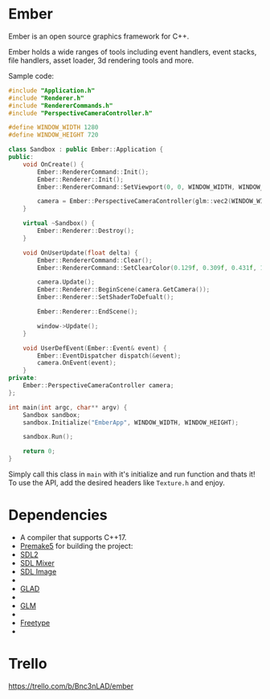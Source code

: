 # Ember

Ember is an open source graphics framework for C++.

Ember holds a wide ranges of tools including event handlers, event stacks, file handlers, asset loader, 3d rendering tools and more.

Sample code:
```c++
#include "Application.h"
#include "Renderer.h"
#include "RendererCommands.h"
#include "PerspectiveCameraController.h"

#define WINDOW_WIDTH 1280
#define WINDOW_HEIGHT 720

class Sandbox : public Ember::Application {
public:
	void OnCreate() { 	
		Ember::RendererCommand::Init();
		Ember::Renderer::Init();
		Ember::RendererCommand::SetViewport(0, 0, WINDOW_WIDTH, WINDOW_HEIGHT);

		camera = Ember::PerspectiveCameraController(glm::vec2(WINDOW_WIDTH, WINDOW_HEIGHT));
	}

	virtual ~Sandbox() {
		Ember::Renderer::Destroy();
	}

	void OnUserUpdate(float delta) {
		Ember::RendererCommand::Clear();
		Ember::RendererCommand::SetClearColor(0.129f, 0.309f, 0.431f, 1.0f);

		camera.Update();
		Ember::Renderer::BeginScene(camera.GetCamera());
		Ember::Renderer::SetShaderToDefualt();

		Ember::Renderer::EndScene();

		window->Update();
	}

	void UserDefEvent(Ember::Event& event) {
		Ember::EventDispatcher dispatch(&event);
		camera.OnEvent(event);
	}
private:
	Ember::PerspectiveCameraController camera;
};

int main(int argc, char** argv) {
	Sandbox sandbox;
	sandbox.Initialize("EmberApp", WINDOW_WIDTH, WINDOW_HEIGHT);

	sandbox.Run();

	return 0;
}

```

Simply call this class in `main` with it's initialize and run function and thats it! To use the API, add the desired headers like `Texture.h` and enjoy.

# Dependencies 
<ul>
	<li>A compiler that supports C++17.</li>
	<li><a href = "https://premake.github.io">Premake5</a> for building the project:</li>
	<li><a href = "https://www.libsdl.org/download-2.0.php">SDL2</a></li>
	<li><a href = "https://www.libsdl.org/projects/SDL_mixer">SDL Mixer</a></li>
	<li><a href = "https://www.libsdl.org/projects/SDL_image">SDL Image</a><li>
	<li><a href = "https://glad.dav1d.de">GLAD</a><li>
	<li><a href = "https://github.com/g-truc/glm">GLM</a><li>
	<li><a href = "https://www.freetype.org">Freetype</a><li>
</ul>

# Trello
https://trello.com/b/Bnc3nLAD/ember
